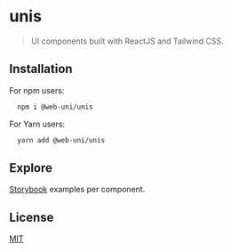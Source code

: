# unis

> UI components built with ReactJS and Tailwind CSS.

## Installation

For npm users:

```bash
  npm i @web-uni/unis
```

For Yarn users:

```bash
  yarn add @web-uni/unis
```

## Explore

[Storybook](https://master--6039faf22bc1890023504a43.chromatic.com) examples per component.

## License

[MIT](https://github.com/unicorn-84/unis/blob/master/LICENSE)
